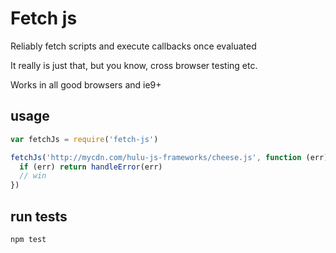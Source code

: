 # Fetch js

Reliably fetch scripts and execute callbacks once evaluated

It really is just that, but you know, cross browser testing etc.

Works in all good browsers and ie9+

## usage
```js
var fetchJs = require('fetch-js')

fetchJs('http://mycdn.com/hulu-js-frameworks/cheese.js', function (err) {
  if (err) return handleError(err)
  // win
})
```

## run tests
```js
npm test
```

